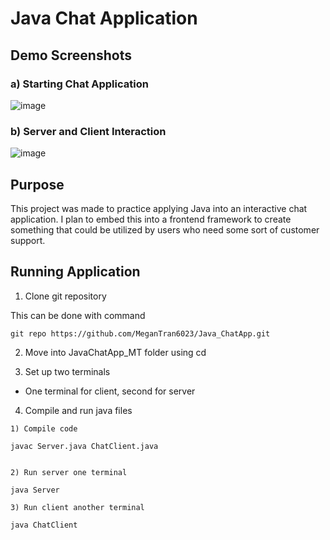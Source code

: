 # Java Chat Application

## Demo Screenshots

### a) Starting Chat Application
![image](https://github.com/user-attachments/assets/8a9a3f7d-735e-46e2-94ec-7adbf15eca8a)

### b) Server and Client Interaction
![image](https://github.com/user-attachments/assets/d6898b7a-2fe5-4444-b6eb-6e2686d67d4e)

## Purpose
This project was made to practice applying Java into an interactive chat application. I plan to embed this into a frontend framework to create something that could be utilized by users who need some sort of customer support.

## Running Application

1) Clone git repository

This can be done with command

```
git repo https://github.com/MeganTran6023/Java_ChatApp.git
```

2) Move into JavaChatApp_MT folder using cd 

3) Set up two terminals

* One terminal for client, second for server

4) Compile and run java files

```
1) Compile code

javac Server.java ChatClient.java


2) Run server one terminal

java Server

3) Run client another terminal

java ChatClient

```
